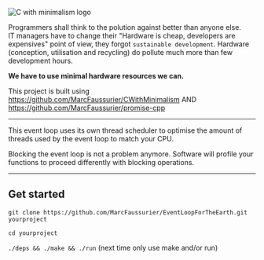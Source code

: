 ![C with minimalism logo](https://github.com/MarcFaussurier/CWithMinimalism/raw/master/images/CWM.png)

Programmers shall think to the polution against better than anyone else.  
IT managers have to change their "Hardware is cheap, developers are expensives" point of view, they forgot `sustainable development`.
Hardware (conception, utilisation and recycling) do pollute much more than few development hours.

**We have to use minimal hardware resources we can.**

This project is built using https://github.com/MarcFaussurier/CWithMinimalism AND https://github.com/MarcFaussurier/promise-cpp
______________________________

This event loop uses its own thread scheduler to optimise the amount of threads used by the event loop to match your CPU.

Blocking the event loop is not a problem anymore. Software will profile your functions to proceed differently with blocking operations.

______________________________

## Get started
`git clone https://github.com/MarcFaussurier/EventLoopForTheEarth.git yourproject`

`cd yourproject`

`./deps && ./make && ./run` (next time only use make and/or run)
